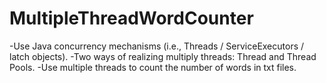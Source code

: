 # MultipleThreadWordCounter
  -Use Java concurrency mechanisms (i.e., Threads / ServiceExecutors / latch objects).
  -Two ways of realizing multiply threads: Thread and Thread Pools.
  -Use multiple threads to count the number of  words in txt files.
